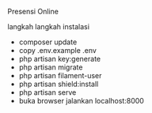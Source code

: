 Presensi Online

langkah langkah instalasi
- composer update
- copy .env.example .env
- php artisan key:generate
- php artisan migrate
- php artisan filament-user
- php artisan shield:install
- php artisan serve
- buka browser jalankan localhost:8000
